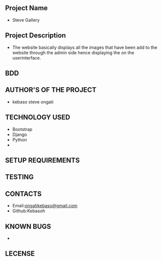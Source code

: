 ## Project Name
- Steve Gallery
## Project Description
- The website basically displays all the images that have been add to the website through the admin side hence displaying the on the userinterface.
## BDD

## AUTHOR'S OF THE PROJECT
- kebaso steve ongati
## TECHNOLOGY USED
- Bootstrap
- Django
- Python
- 

## SETUP REQUIREMENTS

## TESTING 

## CONTACTS 
- Email:ongatikebaso@gmail.com
- Github:Kebasoh
## KNOWN BUGS
- 
## LECENSE